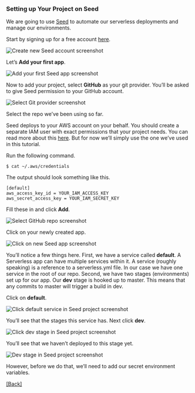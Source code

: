 ### **Setting up Your Project on Seed**
We are going to use [Seed](https://seed.run/) to automate our serverless deployments and manage our environments.

Start by signing up for a free account [here](https://console.seed.run/signup-account).

![Create new Seed account screenshot](https://d33wubrfki0l68.cloudfront.net/bb8a9cf85e2f00b93f10b9bdc48b384568010d05/54ec3/assets/part2/create-new-seed-account.png)

Let’s **Add your first app**.

![Add your first Seed app screenshot](https://d33wubrfki0l68.cloudfront.net/31409114b59f97b5cac4ac39c641103cdf11b314/65295/assets/part2/add-your-first-seed-app.png)

Now to add your project, select **GitHub** as your git provider. You’ll be asked to give Seed permission to your GitHub account.

![Select Git provider screenshot](https://d33wubrfki0l68.cloudfront.net/08b67727d7ffafeccc5dcb04767a5154e7054a86/263a8/assets/part2/select-git-provider.png)

Select the repo we’ve been using so far.

Seed deploys to your AWS account on your behalf. You should create a separate IAM user with exact permissions that your project needs. You can read more about this [here](https://seed.run/docs/customizing-your-iam-policy). But for now we’ll simply use the one we’ve used in this tutorial.

Run the following command.

```
$ cat ~/.aws/credentials
```

The output should look something like this.

```
[default]
aws_access_key_id = YOUR_IAM_ACCESS_KEY
aws_secret_access_key = YOUR_IAM_SECRET_KEY
```

Fill these in and click **Add**.

![Select GitHub repo screenshot](https://d33wubrfki0l68.cloudfront.net/05758f793b8f1b4c0dc27a76131513da8a702933/8ddbb/assets/part2/select-github-repo.png)

Click on your newly created app.

![Click on new Seed app screenshot](https://d33wubrfki0l68.cloudfront.net/f786421dad12ebeae788e9df051b84832366af72/1be3b/assets/part2/click-on-new-seed-app.png)

You’ll notice a few things here. First, we have a service called **default**. A Serverless app can have multiple services within it. A service (roughly speaking) is a reference to a serverless.yml file. In our case we have one service in the root of our repo. Second, we have two stages (environments) set up for our app. Our **dev** stage is hooked up to master. This means that any commits to master will trigger a build in dev.

Click on **default**.

![Click default service in Seed project screenshot](https://d33wubrfki0l68.cloudfront.net/256cdb77ff318a87fd4d8d70669ed94bcceee979/f1e65/assets/part2/click-default-service-in-seed-project.png)

You’ll see that the stages this service has. Next click **dev**.

![Click dev stage in Seed project screenshot](https://d33wubrfki0l68.cloudfront.net/2d2fe5b4f9896f705a7a79f5c5c578af66cb2b41/47b68/assets/part2/click-dev-stage-in-seed-project.png)

You’ll see that we haven’t deployed to this stage yet.

![Dev stage in Seed project screenshot](https://d33wubrfki0l68.cloudfront.net/acf91d3a81a76dc835c0c5f51f264bcc09767cc8/6edf4/assets/part2/dev-stage-in-seed-project.png)

However, before we do that, we’ll need to add our secret environment variables.


[[Back]](https://github.com/eksant/serverless-react-aws)
